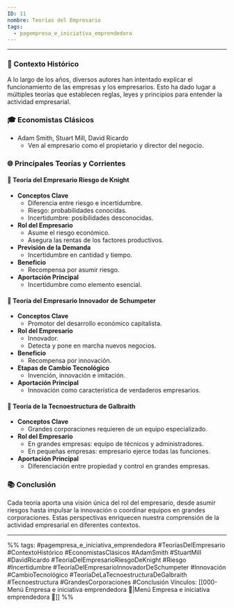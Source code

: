 ```yaml
---
ID: 11
nombre: Teorías del Empresario
tags:
  - pagempresa_e_iniciativa_emprendedora
---
```

___

### 📖 Contexto Histórico
A lo largo de los años, diversos autores han intentado explicar el funcionamiento de las empresas y los empresarios. Esto ha dado lugar a múltiples teorías que establecen reglas, leyes y principios para entender la actividad empresarial.

### 🎓 Economistas Clásicos
- Adam Smith, Stuart Mill, David Ricardo
  - Ven al empresario como el propietario y director del negocio.

### 🌐 Principales Teorías y Corrientes

#### 🎲 Teoría del Empresario Riesgo de Knight
- **Conceptos Clave**
  - Diferencia entre riesgo e incertidumbre.
  - Riesgo: probabilidades conocidas.
  - Incertidumbre: posibilidades desconocidas.
- **Rol del Empresario**
  - Asume el riesgo económico.
  - Asegura las rentas de los factores productivos.
- **Previsión de la Demanda**
  - Incertidumbre en cantidad y tiempo.
- **Beneficio**
  - Recompensa por asumir riesgo.
- **Aportación Principal**
  - Incertidumbre como elemento esencial.

#### 🚀 Teoría del Empresario Innovador de Schumpeter
- **Conceptos Clave**
  - Promotor del desarrollo económico capitalista.
- **Rol del Empresario**
  - Innovador.
  - Detecta y pone en marcha nuevos negocios.
- **Beneficio**
  - Recompensa por innovación.
- **Etapas de Cambio Tecnológico**
  - Invención, innovación e imitación.
- **Aportación Principal**
  - Innovación como característica de verdaderos empresarios.

#### 🏢 Teoría de la Tecnoestructura de Galbraith
- **Conceptos Clave**
  - Grandes corporaciones requieren de un equipo especializado.
- **Rol del Empresario**
  - En grandes empresas: equipo de técnicos y administradores.
  - En pequeñas empresas: empresario ejerce todas las funciones.
- **Aportación Principal**
  - Diferenciación entre propiedad y control en grandes empresas.

### 📚 Conclusión
Cada teoría aporta una visión única del rol del empresario, desde asumir riesgos hasta impulsar la innovación o coordinar equipos en grandes corporaciones. Estas perspectivas enriquecen nuestra comprensión de la actividad empresarial en diferentes contextos.


____

%%
tags:  #pagempresa_e_iniciativa_emprendedora #TeoríasDelEmpresario #ContextoHistórico #EconomistasClásicos #AdamSmith #StuartMill #DavidRicardo #TeoríaDelEmpresarioRiesgoDeKnight #Riesgo #Incertidumbre #TeoríaDelEmpresarioInnovadorDeSchumpeter #Innovación #CambioTecnológico #TeoríaDeLaTecnoestructuraDeGalbraith #Tecnoestructura #GrandesCorporaciones #Conclusión
Vínculos:  [[000-Menú Empresa e iniciativa emprendedora 📃|Menú Empresa e iniciativa emprendedora 📃]]
%%